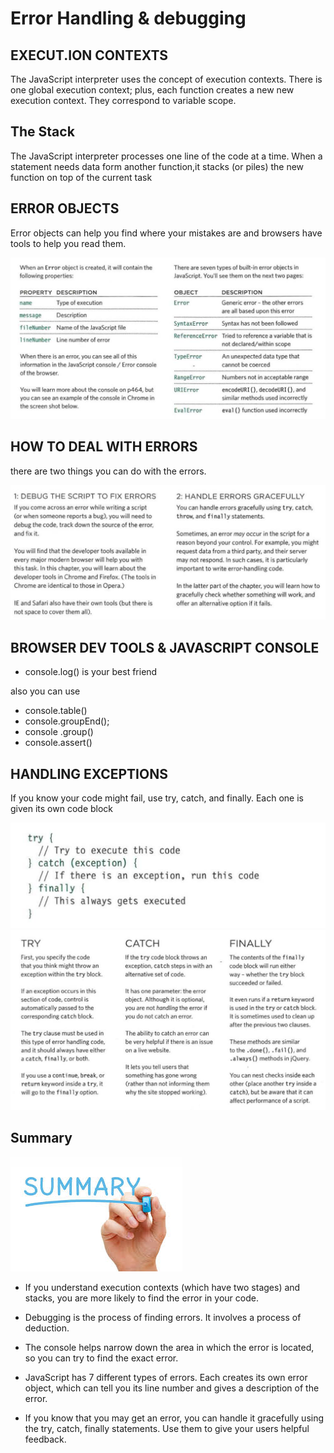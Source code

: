 # Error Handling & debugging

## EXECUT.ION CONTEXTS

The JavaScript interpreter uses the concept of execution contexts.
There is one global execution context; plus, each function creates a new
new execution context. They correspond to variable scope.

## The Stack

The JavaScript interpreter processes one line of the code at a time.
When a statement needs data form another function,it stacks (or piles) the new function on top of the current task

## ERROR OBJECTS

Error objects can help you find where your mistakes are and browsers have tools to help you read them.

![f2](/r10/r101.PNG)

## HOW TO DEAL WITH ERRORS

there are two things you can do with the errors.

![f2](/r10/r102.PNG)

## BROWSER DEV TOOLS & JAVASCRIPT CONSOLE

* console.log()
is your best friend

also you can use

* console.table()
* console.groupEnd();
* console .group()
* console.assert()


## HANDLING EXCEPTIONS
If you know your code might fail, use try, catch, and finally.
Each one is given its own code block

![f2](/r10/r103.PNG)
![f2](/r10/r104.PNG)

## Summary

![f2](/imgC2/summ.jpg)

* If you understand execution contexts (which have two stages) and stacks, you are more likely to find the error in your code.

* Debugging is the process of finding errors. It involves a process of deduction.

* The console helps narrow down the area in which the error is located, so you can try to find the exact error.

* JavaScript has 7 different types of errors. Each creates its own error object, which can tell you its line number and gives a description of the error.

* If you know that you may get an error, you can handle it gracefully using the try, catch, finally statements.
Use them to give your users helpful feedback.